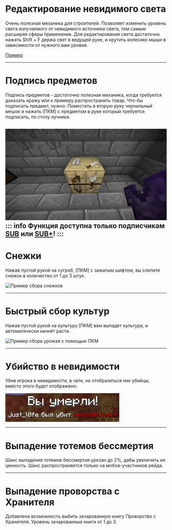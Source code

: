 # Редактирование невидимого света

Очень полезная механика для строителей. Позволяет изменить уровень света излучаемого от невидимого источника света, тем самым расширяя сферы применения.  Для редактирования света достаточно нажать Shift + F держа свет в ведущей руке, и крутить колесико мыши в зависимости от нужного вам уровня.

[Пример](https://youtu.be/MT6xE1CZoEU?si=Tlyct8MSt2Y2RSwK)

---

# Подпись предметов

Подпись предметов - достаточно полезная механика, когда требуется доказать кражу или к примеру распространить товар. Что-бы подписать предмет, нужно: Поместить в вторую руку чернильный мешок и нажать \[ПКМ] с предметом в руке который требуется подписать, по столу лучника.

![Пример подписывания предметов](assets/item_sign.gif)
::: info
Функция доступна только подписчикам [SUB][sub] или [SUB+][sub]!
:::
---

# Снежки

Нажав пустой рукой на сугроб, [ПКМ] с зажатым шифтом, вы слепите снежок в количество от 1 до 3 штук.

![Пример сбора снежков](assets/snowballs.gif)

---

# Быстрый сбор культур

Нажав пустой рукой на культуру [ПКМ] вам выпадет культура, и автоматически начнёт расти.

![Пример сбора урожая с помощью ПКМ](assets/crop_pickup.gif)

---

# Убийство в невидимости

Убив игрока в невидимости, в чате, не отобразиться ник убийцы, вместо этого будет отображено:

![just_l0fe был убит невидимкой](assets/killed_by_invisible.png)

---

# Выпадение тотемов бессмертия
Шанс выпадения тотемов бессмертия урезан до 2%, дабы увеличить их ценность. Шанс распространяется только на мобов-участников рейда.

---

# Выпадение проворства с Хранителя

Добавлена возможность выбить зачарованную книгу Проворство с Хранителя. Уровень зачарованные книги от 1 до 3.

[sub]: ../main/subscriptions.md